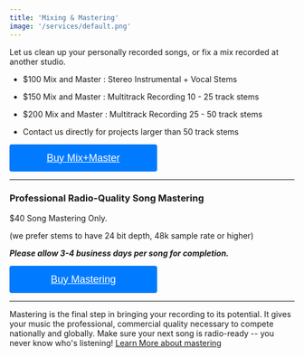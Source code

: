 ```yaml
---
title: 'Mixing & Mastering'
image: '/services/default.png'
---
```


Let us clean up your personally recorded songs, or fix a mix recorded at another studio.

- $100 Mix and Master : Stereo Instrumental + Vocal Stems

- $150 Mix and Master : Multitrack Recording 10 - 25 track stems

- $200 Mix and Master : Multitrack Recording 25 - 50 track stems

- Contact us directly for projects larger than 50 track stems

<div>
  <a target="_blank" href="https://checkout.square.site/buy/YXBZX5MSKEH53EPQAHZOQNQ7" style="
    display: inline-block;
    font-family: Futura, Arial, sans-serif;
    font-size: 18px;
    line-height: 48px;
    height: 48px;
    padding-left: 48px;
    padding-right: 48px;
    color: #ffffff;
    min-width: 165px;
    background-color: #007bff;
    border-radius: 4px;
    text-align: center;
    box-shadow: 0 0 0 1px rgba(0,0,0,.1) inset;
  ">Buy Mix+Master</a>
</div>

 - - -

### Professional Radio-Quality Song Mastering

$40 Song Mastering Only.

(we prefer stems to have 24 bit depth, 48k sample rate or higher)

**_Please allow 3-4 business days per song for completion._**

<div>
  <a target="_blank" href="https://checkout.square.site/buy/K6HZWJV3BLN6OBWZXUNGG72Y" style="
    display: inline-block;
    font-family: Futura, Arial, sans-serif;
    font-size: 18px;
    line-height: 48px;
    height: 48px;
    padding-left: 48px;
    padding-right: 48px;
    color: #ffffff;
    min-width: 165px;
    background-color: #007bff;
    border-radius: 4px;
    text-align: center;
    box-shadow: 0 0 0 1px rgba(0,0,0,.1) inset;
  ">Buy Mastering</a>
</div>

- - -

Mastering is the final step in bringing your recording to its potential. It gives your music the professional, commercial quality necessary to compete nationally and globally. Make sure your next song is radio-ready --  you never know who's listening! <a href="https://www.izotope.com/en/learn/what-is-mastering.html" target="what is mastering">Learn More about mastering</a>